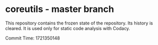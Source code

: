 # coreutils - master branch

This repository contains the frozen state of the repository.
Its history is cleared. It is used only for static code
analysis with Codacy.

Commit Time: 1721350148